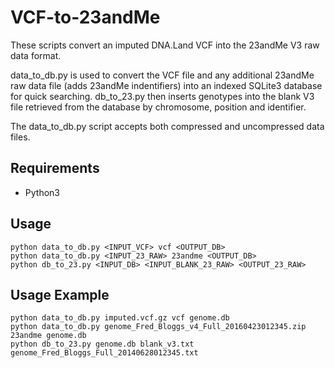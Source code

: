 # VCF-to-23andMe
These scripts convert an imputed DNA.Land VCF into the 23andMe V3 raw data format.

data_to_db.py is used to convert the VCF file and any additional 23andMe raw data file (adds 23andMe indentifiers) into an indexed SQLite3 database for quick searching. db_to_23.py then inserts genotypes into the blank V3 file retrieved from the database by chromosome, position and identifier.

The data_to_db.py script accepts both compressed and uncompressed data files.

## Requirements
* Python3

## Usage
```
python data_to_db.py <INPUT_VCF> vcf <OUTPUT_DB>
python data_to_db.py <INPUT_23_RAW> 23andme <OUTPUT_DB>
python db_to_23.py <INPUT_DB> <INPUT_BLANK_23_RAW> <OUTPUT_23_RAW>
```

## Usage Example
```
python data_to_db.py imputed.vcf.gz vcf genome.db
python data_to_db.py genome_Fred_Bloggs_v4_Full_20160423012345.zip 23andme genome.db
python db_to_23.py genome.db blank_v3.txt genome_Fred_Bloggs_Full_20140628012345.txt
```
